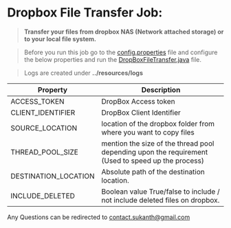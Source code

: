 # Dropbox File Transfer Job:
> **Transfer your files from dropbox NAS (Network attached storage) or  to your local file system.**

>Before you run this job go to the [config.properties](https://github.com/sukanth/Dropbox/blob/master/dropbox/src/main/resources/config.properties) file and configure the below properties and run the [DropBoxFileTransfer.java](https://github.com/sukanth/Dropbox/blob/master/dropbox/src/main/java/com/sukanth/dropbox/DropBoxFileTransfer.java) file.

> Logs are created under **../resources/logs**

Property              | Description
-------------         | -------------
ACCESS_TOKEN          | DropBox Access token
CLIENT_IDENTIFIER     | DropBox Client Identifier
SOURCE_LOCATION       | location of the dropbox folder from where you want to copy files
THREAD_POOL_SIZE      | mention the size of the thread pool depending upon the requirement (Used to speed up the process)
DESTINATION_LOCATION  | Absolute path of the  destination location.
INCLUDE_DELETED       | Boolean value True/false to include / not include deleted files on dropbox.


Any Questions can be redirected to [contact.sukanth@gmail.com](contact.sukanth@gmail.com)  
